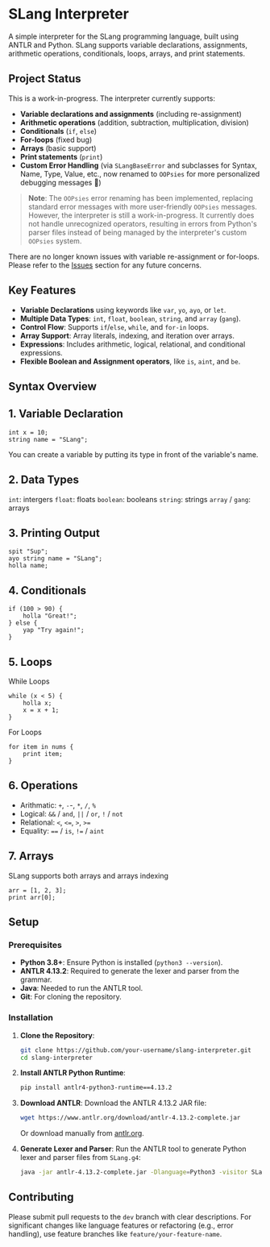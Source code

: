 # SLang Interpreter

A simple interpreter for the SLang programming language, built using ANTLR and Python. SLang supports variable declarations, assignments, arithmetic operations, conditionals, loops, arrays, and print statements.

## Project Status
This is a work-in-progress. The interpreter currently supports:
- **Variable declarations and assignments** (including re-assignment)
- **Arithmetic operations** (addition, subtraction, multiplication, division)
- **Conditionals** (`if`, `else`)
- **For-loops** (fixed bug)
- **Arrays** (basic support)
- **Print statements** (`print`)
- **Custom Error Handling** (via `SLangBaseError` and subclasses for Syntax, Name, Type, Value, etc., now renamed to `OOPsies` for more personalized debugging messages 🎉)

> **Note**: The `OOPsies` error renaming has been implemented, replacing standard error messages with more user-friendly `OOPsies` messages. However, the interpreter is still a work-in-progress. It currently does not handle unrecognized operators, resulting in errors from Python's parser files instead of being managed by the interpreter's custom `OOPsies` system.

There are no longer known issues with variable re-assignment or for-loops. Please refer to the [Issues](#known-issues) section for any future concerns.

## Key Features

- **Variable Declarations** using keywords like `var`, `yo`, `ayo`, or `let`.
- **Multiple Data Types**: `int`, `float`, `boolean`, `string`, and `array` (`gang`).
- **Control Flow**: Supports `if`/`else`, `while`, and `for-in` loops.
- **Array Support**: Array literals, indexing, and iteration over arrays.
- **Expressions**: Includes arithmetic, logical, relational, and conditional expressions.
- **Flexible Boolean and Assignment operators**, like `is`, `aint`, and `be`.


## Syntax Overview

## 1. Variable Declaration

```slang
int x = 10;
string name = "SLang";
```
You can create a variable by putting its type in front of the variable's name. 

## 2. Data Types
`int`: intergers
`float`: floats
`boolean`: booleans
`string`: strings
`array` / `gang`: arrays

## 3. Printing Output
```slang
spit "Sup";
ayo string name = "SLang";
holla name;
```

## 4. Conditionals
```
if (100 > 90) {
    holla "Great!";
} else {
    yap "Try again!";
}
```

## 5. Loops
While Loops
```
while (x < 5) {
    holla x;
    x = x + 1;
}
```

For Loops
```
for item in nums {
    print item;
}
```

## 6. Operations
- Arithmatic: `+`, `-`-, `*`, `/`, `%`
- Logical: `&&` / `and`, `||` / `or`, `!` / `not`
- Relational: `<`, `<=`, `>`, `>=` 
- Equality: `==` / `is`, `!=` / `aint`

## 7. Arrays
SLang supports both arrays and arrays indexing

```
arr = [1, 2, 3];
print arr[0];
```

## Setup

### Prerequisites
- **Python 3.8+**: Ensure Python is installed (`python3 --version`).
- **ANTLR 4.13.2**: Required to generate the lexer and parser from the grammar.
- **Java**: Needed to run the ANTLR tool.
- **Git**: For cloning the repository.

### Installation
1. **Clone the Repository**:
   ```bash
   git clone https://github.com/your-username/slang-interpreter.git
   cd slang-interpreter
   ```

2. **Install ANTLR Python Runtime**:
   ```bash
   pip install antlr4-python3-runtime==4.13.2
   ```

3. **Download ANTLR**:
   Download the ANTLR 4.13.2 JAR file:
   ```bash
   wget https://www.antlr.org/download/antlr-4.13.2-complete.jar
   ```
   Or download manually from [antlr.org](https://www.antlr.org/download.html).

4. **Generate Lexer and Parser**:
   Run the ANTLR tool to generate Python lexer and parser files from `SLang.g4`:
   ```bash
   java -jar antlr-4.13.2-complete.jar -Dlanguage=Python3 -visitor SLang.g4
   ```

## Contributing

Please submit pull requests to the `dev` branch with clear descriptions. For significant changes like language features or refactoring (e.g., error handling), use feature branches like `feature/your-feature-name`.
